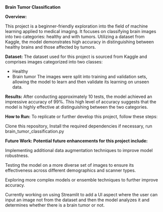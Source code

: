 **Brain Tumor Classification**

**Overview:**
	
 This project is a beginner-friendly exploration into the field of machine learning applied to medical imaging. It focuses on classifying brain images into two categories: healthy and with tumors. Utilizing a dataset from Kaggle, the model demonstrates high accuracy in distinguishing between healthy brains and those affected by tumors.


**Dataset:**
The dataset used for this project is sourced from Kaggle and comprises images categorized into two classes:

- Healthy
- Brain tumor
The images were split into training and validation sets, allowing the model to learn and then validate its learning on unseen data.


**Results:**
After conducting approximately 10 tests, the model achieved an impressive accuracy of 99%. This high level of accuracy suggests that the model is highly effective at distinguishing between the two categories.


**How to Run:**
To replicate or further develop this project, follow these steps:

Clone this repository,
Install the required dependencies if necessary,
run brain_tumor_classification.py 


**Future Work:
Potential future enhancements for this project include:**

Implementing additional data augmentation techniques to improve model robustness.

Testing the model on a more diverse set of images to ensure its effectiveness across different demographics and scanner types.

Exploring more complex models or ensemble techniques to further improve accuracy.

Currently working on using Streamlit to add a UI aspect where the user can input an image not from the dataset and then the model analyzes it and determines whether there is a brain tumor or not. 
